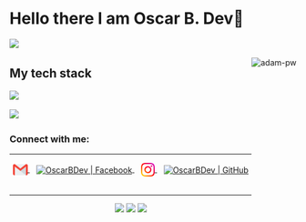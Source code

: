 # Hello there I am Oscar B. Dev👋

![](https://github.com/halfrost/halfrost/blob/master/icons/header_.png)

<p><img align="right" src="https://github.com/Adam-pw/Adam-pw/blob/main/animation_500_kxa883sd.gif" alt="adam-pw" height="380px" style=" float:right;"/></p>

 ## My tech stack
 <p align="left">
      <a href="https://skillicons.dev">
        <img src="https://skillicons.dev/icons?i=laravel,js,python,ps,sketchup,vscode,git,cs" />
      </a>
    </p>
    <p align="left">
      <a href="https://skillicons.dev">
        <img src="https://skillicons.dev/icons?i=mysql,arduino,django,flask" />
      </a>
    </p>
 
### Connect with me:
-----
<p align="center">
  <a href="mailto:for.all.today123@gmail.com?subject=Hola%20Oscar" >
    <img align="center" alt="OscarBDev | Gmail" width="26px" src="https://github.com/SatYu26/SatYu26/blob/master/Assets/Gmail.svg" />
  </a> &nbsp;&nbsp;
  
  <!--<a href="#" target="_blank">
    <img align="center" alt="OscarBDev | Linkedin" width="24px" src="https://github.com/SatYu26/SatYu26/blob/master/Assets/Linkedin.svg" />
  </a> &nbsp;&nbsp;-->
  
  <a href="https://www.facebook.com/awitade.tamarindo.5243" target="_blank">
      <img align="center" alt="OscarBDev | Facebook" width="24px" src="https://upload.wikimedia.org/wikipedia/en/thumb/0/04/Facebook_f_logo_%282021%29.svg/100px-Facebook_f_logo_%282021%29.svg.png" />
  </a> &nbsp;&nbsp;
  
  <a href="https://www.instagram.com/hatakeshii/" target="_blank">
    <img align="center" alt="OscarBDev | Instagram" width="24px" src="https://github.com/SatYu26/SatYu26/blob/master/Assets/Instagram.svg" />
  </a> &nbsp;&nbsp;
  
  <a href="https://github.com/OscarBDev" target="_blank">
    <img align="center" alt="OscarBDev | GitHub" width="26px" src="https://upload.wikimedia.org/wikipedia/commons/thumb/a/ae/Github-desktop-logo-symbol.svg/1024px-Github-desktop-logo-symbol.svg.png" />
  </a> &nbsp;&nbsp;
</p>

-----
<p align="center">
  <img height="50%" width="auto" src ="https://github-readme-stats.vercel.app/api?username=OscarBDev&show_icons=true&count_private=true&theme=darcula&hide_border=true&hide=issues,contribs&bg_color=00000000">
  <img height="50%" width="auto" src ="https://github-readme-stats.vercel.app/api/top-langs/?username=OscarBDev&layout=compact&hide_border=true&theme=darcula&bg_color=00000000&langs_count=6&hide=jupyter%20notebook,tex,css,php">
  <img src ="https://github-readme-streak-stats.herokuapp.com?user=OscarBDev&theme=darcula&hide_border=true&background=FFFFFF00">
  <br>
  <br>
 </p>


